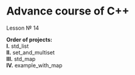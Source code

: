 # Advance course of C++ <br/>    
Lesson № 14 <br/>

<b>Order of projects:</b> <br/>
  <b>Ⅰ.</b>    std_list <br/>
  <b>Ⅱ.</b>    set_and_multiset <br/>
  <b>Ⅲ.</b>   std_map <br/>
  <b>Ⅳ.</b>   example_with_map 
